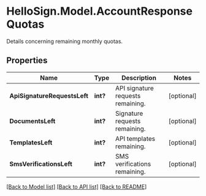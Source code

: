 # HelloSign.Model.AccountResponseQuotas
Details concerning remaining monthly quotas.

## Properties

Name | Type | Description | Notes
------------ | ------------- | ------------- | -------------
**ApiSignatureRequestsLeft** | **int?** |  API signature requests remaining.  | [optional] 
**DocumentsLeft** | **int?** |  Signature requests remaining.  | [optional] 
**TemplatesLeft** | **int?** |  API templates remaining.  | [optional] 
**SmsVerificationsLeft** | **int?** |  SMS verifications  remaining.  | [optional] 

[[Back to Model list]](../README.md#documentation-for-models) [[Back to API list]](../README.md#documentation-for-api-endpoints) [[Back to README]](../README.md)


